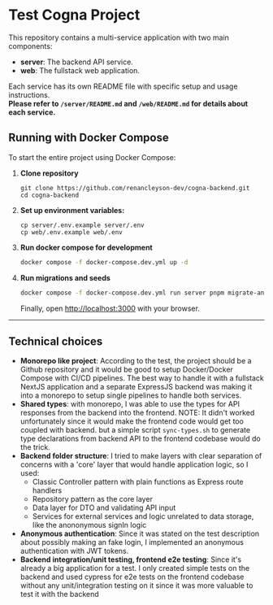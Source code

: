 # Test Cogna Project

This repository contains a multi-service application with two main components:

- **server**: The backend API service.
- **web**: The fullstack web application.

Each service has its own README file with specific setup and usage instructions.  
**Please refer to `/server/README.md` and `/web/README.md` for details about each service.**

## Running with Docker Compose

To start the entire project using Docker Compose:

1. **Clone repository**
    ```
    git clone https://github.com/renancleyson-dev/cogna-backend.git
    cd cogna-backend
    ```
  
2. **Set up environment variables:**
    ```
    cp server/.env.example server/.env
    cp web/.env.example web/.env
    ```

3. **Run docker compose for development**
    ```sh
    docker compose -f docker-compose.dev.yml up -d
    ```

4. **Run migrations and seeds**
    ```sh
    docker compose -f docker-compose.dev.yml run server pnpm migrate-and-seed
    ```

    Finally, open [http://localhost:3000](http://localhost:3000) with your browser.

---

## Technical choices

* **Monorepo like project**: According to the test, the project should be a Github repository and it would be good to setup Docker/Docker Compose with CI/CD pipelines. The best way to handle it with a fullstack NextJS application and a separate ExpressJS backend was making it into a monorepo to setup single pipelines to handle both services.
* **Shared types**: with monorepo, I was able to use the types for API responses from the backend into the frontend. NOTE: It didn't worked unfortunately since it would make the frontend code would get too coupled with backend. but a simple script `sync-types.sh` to generate type declarations from backend API to the frontend codebase would do the trick.
* **Backend folder structure**: I tried to make layers with clear separation of concerns with a 'core' layer that would handle application logic, so I used:
  * Classic Controller pattern with plain functions as Express route handlers
  * Repository pattern as the core layer
  * Data layer for DTO and validating API input
  * Services for external services and logic unrelated to data storage, like the anononymous signIn logic
* **Anonymous authentication**: Since it was stated on the test description about possibly making an fake login, I implemented an anonymous authentication with JWT tokens.
* **Backend integration/unit testing, frontend e2e testing**: Since it's already a big application for a test. I only created simple tests on the backend and used cypress for e2e tests on the frontend codebase without any unit/integration testing on it since it was more valuable to test it with the backend
